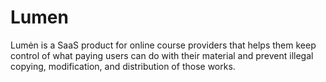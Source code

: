 # Lumen

Lumėn is a SaaS product for online course providers that helps them keep control of what paying users can do with their material and prevent illegal copying, modification, and distribution of those works.
